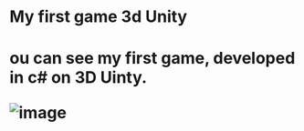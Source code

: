 <h1>My first game 3d Unity<h1>
  
<p>ou can see my first game, developed in c# on 3D Uinty.<p>
  
![image](https://user-images.githubusercontent.com/90828091/180036730-37d68f2f-d8de-4fa1-b6ae-126fecc442a7.png)
